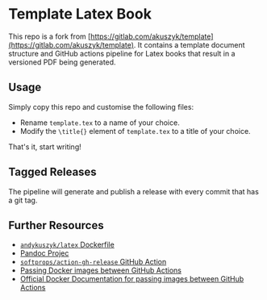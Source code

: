 # Template Latex Book

This repo is a fork from [https://gitlab.com/akuszyk/template](https://gitlab.com/akuszyk/template). It contains a template document structure and GitHub actions pipeline for Latex books that result in a versioned PDF being generated.

## Usage

Simply copy this repo and customise the following files:

* Rename `template.tex` to a name of your choice.
* Modify the `\title{}` element of `template.tex` to a title of your choice.

That's it, start writing!

## Tagged Releases

The pipeline will generate and publish a release with every commit that has a git tag.

## Further Resources

* [`andykuszyk/latex` Dockerfile](https://github.com/andykuszyk/latex/blob/master/Dockerfile)
* [Pandoc Projec](https://github.com/jgm/pandoc)
* [`softprops/action-gh-release` GitHub Action](https://github.com/softprops/action-gh-release)
* [Passing Docker images between GitHub Actions](https://github.community/t/whats-the-recommended-way-to-pass-a-docker-image-to-the-next-job-in-a-workflow/17225/19)
* [Official Docker Documentation for passing images between GitHub Actions](https://github.com/docker/build-push-action/blob/master/docs/advanced/share-image-jobs.md)
